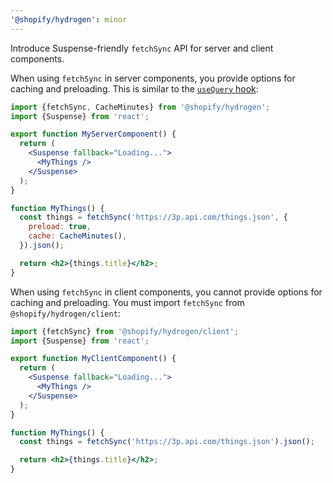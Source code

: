 ```yaml
---
'@shopify/hydrogen': minor
---
```


Introduce Suspense-friendly `fetchSync` API for server and client components.

When using `fetchSync` in server components, you provide options for caching and preloading. This is similar to the [`useQuery` hook](<[/api/hydrogen/hooks/global/useQuery](https://shopify.dev/api/hydrogen/hooks/global/usequery)>):

```jsx
import {fetchSync, CacheMinutes} from '@shopify/hydrogen';
import {Suspense} from 'react';

export function MyServerComponent() {
  return (
    <Suspense fallback="Loading...">
      <MyThings />
    </Suspense>
  );
}

function MyThings() {
  const things = fetchSync('https://3p.api.com/things.json', {
    preload: true,
    cache: CacheMinutes(),
  }).json();

  return <h2>{things.title}</h2>;
}
```

When using `fetchSync` in client components, you cannot provide options for caching and preloading. You must import `fetchSync` from `@shopify/hydrogen/client`:

```jsx
import {fetchSync} from '@shopify/hydrogen/client';
import {Suspense} from 'react';

export function MyClientComponent() {
  return (
    <Suspense fallback="Loading...">
      <MyThings />
    </Suspense>
  );
}

function MyThings() {
  const things = fetchSync('https://3p.api.com/things.json').json();

  return <h2>{things.title}</h2>;
}
```

